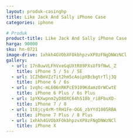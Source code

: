```yaml
---
layout: produk-casinghp
title: Like Jack And Sally iPhone Case
categories: iphone

# Produk
product-title: Like Jack And Sally iPhone Case
harga: 90000
sku: hn-0721
image-drive: 1xhkh4GVObXFOkbhpzvXP8zFNgDNWzNCl
gallery:
  - url: 17n8uwVLFhVxeGqUXtR89PXsUf9fNwL_Z
    title: iPhone 5 / 5s / SE
  - url: 1CZhBmVZzTit2hm5cAoipXBcbgtrTlj3Q
    title: iPhone 6 / 6s
  - url: 1vqhc-mL606nRKPcE9109KdamzOrWCwtE
    title: iPhone 6 Plus / 6s Plus
  - url: 1pYKXwpnm2yD8OXC64hS18b_ri8FbuXD-
    title: iPhone 7 / 8
  - url: 1t8jcy4rM-tRH1Fe-OG6_zbYYd1005RBA
    title: iPhone 7 Plus / 8 Plus
  - url: 1xhkh4GVObXFOkbhpzvXP8zFNgDNWzNCl
    title: iPhone X
---
```

